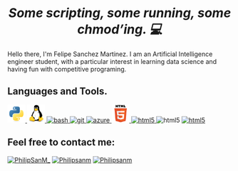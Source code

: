 <i>
<h1 align="center">Some scripting, some running, some chmod’ing. 💻</h1>
</i>
Hello there, I'm Felipe Sanchez Martinez. I am an Artificial Intelligence engineer student, with a particular interest in learning data science and having fun with competitive programing.

## Languages and Tools.
<p align="left"> 
<a href="https://www.python.org" target="_blank"> <img src="https://raw.githubusercontent.com/devicons/devicon/master/icons/python/python-original.svg" alt="python" width="40" height="40"/> </a> 
<a href="https://www.linux.org/" target="_blank"> <img src="https://raw.githubusercontent.com/devicons/devicon/master/icons/linux/linux-original.svg" alt="linux" width="40" height="40"/> </a> 
<a href="https://www.gnu.org/software/bash/" target="_blank"> <img src="https://www.vectorlogo.zone/logos/gnu_bash/gnu_bash-icon.svg" alt="bash" width="40" height="40"/> </a> 
<a href="https://git-scm.com/" target="_blank"> <img src="https://www.vectorlogo.zone/logos/git-scm/git-scm-icon.svg" alt="git" width="40" height="40"/> </a> 
<a href="https://azure.microsoft.com/en-in/" target="_blank"> <img src="https://www.vectorlogo.zone/logos/microsoft_azure/microsoft_azure-icon.svg" alt="azure" width="40" height="40"/> </a> 
<a href="https://www.w3.org/html/" target="_blank"> <img src="https://raw.githubusercontent.com/devicons/devicon/master/icons/html5/html5-original-wordmark.svg" alt="html5" width="40" height="40"/> </a> 
<a href="http://www.cplusplus.org/" target="_blank"> <img src="https://user-images.githubusercontent.com/99928036/163695134-9dec4f37-3289-4539-ab88-f4dc4a2ddbc2.png" alt="html5" width="47" height="47"/> </a> 
<a target="_blank"> <img src="https://user-images.githubusercontent.com/99928036/163695184-047cf287-356e-42c6-9fa1-933c2a53761f.png" alt="html5" width="42" height="42"/> </a> 
 <a href="https://www.javascript.com/" target="_blank"> <img src="https://user-images.githubusercontent.com/99928036/163739003-b4a842ab-6fa7-462f-ba1e-50ed504aeaaa.png" alt="html5" width="40" height="40"/> </a> 
</p>

## Feel free to contact me:
<p align="left">
<a href="https://twitter.com/PhilipSanM_" target="blank"><img align="center" src="https://raw.githubusercontent.com/rahuldkjain/github-profile-readme-generator/master/src/images/icons/Social/twitter.svg" alt="PhilipSanM_" height="30" width="40" /></a>
<a href="https://www.linkedin.com/in/philipsanm/" target="blank"><img align="center" src="https://raw.githubusercontent.com/rahuldkjain/github-profile-readme-generator/master/src/images/icons/Social/linked-in-alt.svg" alt="Philipsanm" height="30" width="40" /></a>
<a href="https://www.instagram.com/PhilipSanM/" target="blank"><img align="center" src="https://raw.githubusercontent.com/rahuldkjain/github-profile-readme-generator/master/src/images/icons/Social/instagram.svg" alt="Philipsanm" height="30" width="40" /></a>
</p>

